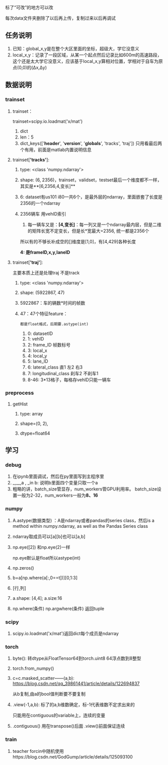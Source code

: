标了“可改”的地方可以改

每次data文件夹删除了以后再上传，复制过来以后再调试

## 任务说明

1. 已知：global_x,y是在整个大区里面的坐标，超级大，学它没意义
2. local_x,y：记录了一段区域，从某一个起点然后记录比如600m的高速路段，这个还是太大学它没意义，应该基于local_x,y算相对位置，学相对于自车为原点(0,0)的(Δx,Δy)

## 数据说明

### trainset

1. trainset：

   trainset=scipy.io.loadmat('x/mat')

   1. dict
   2. len：5
   3. dict_keys(['__header__', '__version__', '__globals__', 'tracks', 'traj']) 只用看最后两个有用，前面是matlab内置说明信息
   
2. trainset[**'tracks'**]:

   1. type: <class 'numpy.ndarray'>
   
   2. shape:  (6, 2356)，trainset，validset，testset最后一个维度都不一样，其实是**[6,2356,4,变长]**
   
   3. 6: dataset有us101 i80一共6个，是最外层的ndarray，里面嵌套了长度是2356的一个ndarray
   
   4. 2356辆车 用vehID索引
   
      1. 每一辆车又是：**[4,变长]**：每一列又是一个ndarray最内层，但是二维的矩阵长宽不定变长，但是长*宽最大=2356, 统一都是2356个
   
      所以有的不够长补成空的[]维度是[1,0]，有[4,429]各种长度
   
      **4: 是frameID,x,y,laneID**
   
3. trainset[**'traj'**]:

   主要本质上还是处理traj 不是track

   1. type: <class 'numpy.ndarray'>
   2. shape:  (5922867, 47)

   3. 5922867：车的辆数*时间的帧数

   4. 47：47个特征feature：

          都是float格式，后期要.astype(int)

      1. 0: datasetID
      2. 1: vehID
      3. 2: frame_ID 帧数标号
      4. 3: local_x
      5. 4: local_y
      6. 5: lane_ID
      7. 6: lateral_class 直1 左2 右3
      8. 7: longitudinal_class 刹车2 不刹车1
      9. 8-46: 3*13格子，每格存vehID只能一辆车

### preprocess

1. getHist
   1. type: array
   
   2. shape=(0, 2),
   
   3. dtype=float64
   
      

## 学习

### debug

1. 在ipynb里面调试，然后在py里面写到主程序里
2. _,__,a , _in b: 说明b里面四个变量只取一个a
3. 粗略的讲，batch_size管显存，num_workers管GPU利用率。 batch_size设置一般为2-32，num_workers一般为**8、16**

### numpy

1. A.astype(数据类型) ：A是ndarray或者pandas的series class，然后is a method within numpy.ndarray, as well as the Pandas Series class
2. ndarray取成员可以[a][b]也可以[a,b]
3. np.eye([2]) 和np.eye(2)一样

   np.eye默认是float所以astype(int)
4. np.zeros()
5. b=a[np.where(a[:,0==t])][0,1:3]
6. [行,列]
7. a.shape: [4,4]; a.size:16
8. np.where(条件) np.argwhere(条件) 返回tuple

### scipy

1. scipy.io.loadmat('x/mat')返回dict每个成员是ndarray

### torch

1. byte(): 转dtype从FloatTensor64到torch.uint8 64浮点数到8整型

2. torch.from_numpy()

3. c=c.masked_scatter——(a,b): https://blog.csdn.net/qq_39861441/article/details/122694837

   从b复制,由a的bool值判断要不要复制
   
4. .view(-1,a,b): 标了的a,b维数确定，标-1代表维数不定求出来的

   只能用在contiguous的variable上，连续的变量
   
5. .contiguous() 用在transpose()后面 .view()前面保证连续

### train

1. teacher forcin中随机使用https://blog.csdn.net/GodGump/article/details/125093100

